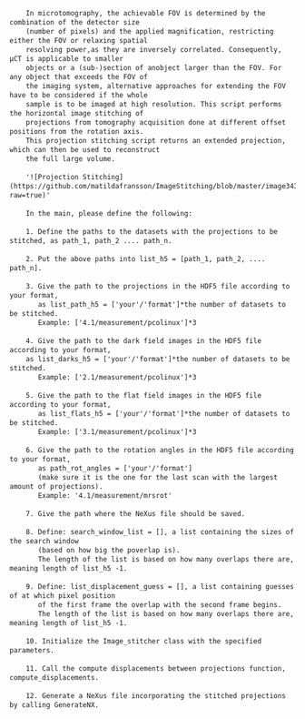         In microtomography, the achievable FOV is determined by the combination of the detector size 
        (number of pixels) and the applied magnification, restricting either the FOV or relaxing spatial 
        resolving power,as they are inversely correlated. Consequently, μCT is applicable to smaller 
        objects or a (sub-)section of anobject larger than the FOV. For any object that exceeds the FOV of 
        the imaging system, alternative approaches for extending the FOV have to be considered if the whole
        sample is to be imaged at high resolution. This script performs the horizontal image stitching of 
        projections from tomography acquisition done at different offset positions from the rotation axis. 
        This projection stitching script returns an extended projection, which can then be used to reconstruct 
        the full large volume.

        '![Projection Stitching](https://github.com/matildafransson/ImageStitching/blob/master/image3433.png?raw=true)'

        In the main, please define the following: 

        1. Define the paths to the datasets with the projections to be stitched, as path_1, path_2 .... path_n.
        
        2. Put the above paths into list_h5 = [path_1, path_2, .... path_n].
        
        3. Give the path to the projections in the HDF5 file according to your format, 
           as list_path_h5 = ['your'/'format']*the number of datasets to be stitched.
           Example: ['4.1/measurement/pcolinux']*3
           
        4. Give the path to the dark field images in the HDF5 file according to your format, 
        as list_darks_h5 = ['your'/'format']*the number of datasets to be stitched.
           Example: ['2.1/measurement/pcolinux']*3
           
        5. Give the path to the flat field images in the HDF5 file according to your format, 
           as list_flats_h5 = ['your'/'format']*the number of datasets to be stitched.
           Example: ['3.1/measurement/pcolinux']*3
           
        6. Give the path to the rotation angles in the HDF5 file according to your format,
           as path_rot_angles = ['your'/'format']
           (make sure it is the one for the last scan with the largest amount of projections).
           Example: '4.1/measurement/mrsrot'
           
        7. Give the path where the NeXus file should be saved.
        
        8. Define: search_window_list = [], a list containing the sizes of the search window 
           (based on how big the poverlap is). 
           The length of the list is based on how many overlaps there are, meaning length of list_h5 -1.
           
        9. Define: list_displacement_guess = [], a list containing guesses of at which pixel position
           of the first frame the overlap with the second frame begins. 
           The length of the list is based on how many overlaps there are, meaning length of list_h5 -1.

        10. Initialize the Image_stitcher class with the specified parameters.

        11. Call the compute displacements between projections function, compute_displacements.

        12. Generate a NeXus file incorporating the stitched projections by calling GenerateNX.
        
        
